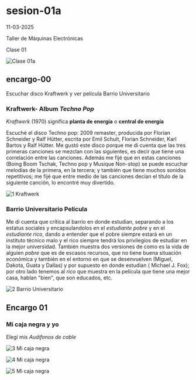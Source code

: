 # sesion-01a

11-03-2025

Taller de Máquinas Electrónicas

Clase 01

![Clase 01a](https://github.com/user-attachments/assets/1e4788e6-6e1d-4299-9f4d-702f1e1071d4)

## encargo-00

Escuchar disco Kraftwerk y ver película Barrio Universitario

### Kraftwerk- Album _Techno Pop_

_Kraftwerk_ (1970) significa **planta de energía** o **central de energía**

Escuché el disco Techno pop: 2009 remaster, producida por Florian Schneider y Ralf Hütter, escrita por Emil Schult, Florian Schneider, Karl Bartos y Ralf Hütter. Me gustó este disco porque me di cuenta que las tres primeras canciones se mezclan con las siguientes, es decir que tiene una correlación entre las canciones. Además me fijé que en estas canciones (Boing Boom Tschak, Techno pop y Musique Non-stop) se puede escuchar melodías de la primera, en la tercera; y también que tiene muchos sonidos repetitivos; me fijé que entre medio de las canciones decían el título de la siguiente canción, lo encontré muy divertido.

![1  Kraftwerk](https://github.com/user-attachments/assets/a8e3388e-6c9b-4607-96c9-c302020e7d97)

### Barrio Universitario Película

Me di cuenta que crítica al barrio en donde estudian, separando a los estatus sociales y encapsulandolos en el _estudiante pobre_ y en el _estudiante rico_, dando a entender que el pobre siempre estará en un instituto técnico malo y el rico siempre tendrá los privilegios de estudiar en la mejor universidad. También muestra dos versiones de como es la vida de alguien _pobre_ que es de escasos recursos, que no tiene buena situación económica y también en el entorno en que se desenvuelven (Miguel, Dakota, Guata y Dallas) y por supuesto en donde estudian ( Michael J. Fox); por otro lado tenemos al _rico_ que muestra en la película que tiene una mejor casa, hablan "bien", que son educados, etc.

![2  Barrio Universitario](https://github.com/user-attachments/assets/130381ba-414a-42fd-8295-18994465c15b)

## Encargo 01

### Mi caja negra y yo

Elegí mis _Audífonos de cable_

![3  Mi caja negra](https://github.com/user-attachments/assets/d602a5b5-add3-4dd9-bccd-cc22d6b3c337)

![4  Mi caja negra](https://github.com/user-attachments/assets/f691a9e6-5312-4a26-9b1b-a65fe913b6b3)

![5  Mi caja negra](https://github.com/user-attachments/assets/8b590923-bf9d-416a-bb23-6302ec6b330e)
